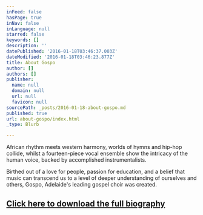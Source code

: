 ```yaml
---
inFeed: false
hasPage: true
inNav: false
inLanguage: null
starred: false
keywords: []
description: ''
datePublished: '2016-01-18T03:46:37.003Z'
dateModified: '2016-01-18T03:46:23.877Z'
title: About Gospo
author: []
authors: []
publisher:
  name: null
  domain: null
  url: null
  favicon: null
sourcePath: _posts/2016-01-18-about-gospo.md
published: true
url: about-gospo/index.html
_type: Blurb

---
```

African rhythm meets western harmony, worlds of hymns and hip-hop collide, whilst a fourteen-piece vocal ensemble show the intricacy of the human voice, backed by accomplished instrumentalists.

Birthed out of a love for people, passion for education, and a belief that music can transcend us to a level of deeper understanding of ourselves and others, Gospo, Adelaide's leading gospel choir was created.

## [Click here to download the full biography ][0]

[0]: https://www.dropbox.com/s/jilb9v2u04q121t/GospoBio.pdf?dl=1